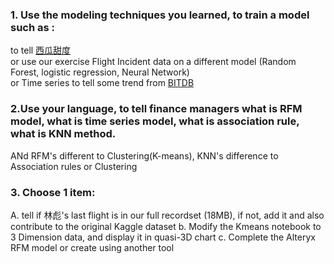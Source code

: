 ### 1. Use the modeling techniques you learned, to train a model such as :

to tell [西瓜甜度](https://github.com/tz28/machine-learning/blob/master/%E8%A5%BF%E7%93%9C%E6%95%B0%E6%8D%AE%E9%9B%863.0.txt)\
or use our exercise Flight Incident data on a different model (Random Forest, logistic regression, Neural Network)\
or Time series to tell some trend from [BITDB](https://bitdb.network/)

### 2.Use your language, to tell finance managers what is RFM model, what is time series model, what is association rule, what is KNN method.
ANd RFM's different to Clustering(K-means), KNN's difference to Association rules or Clustering

### 3. Choose 1 item:
A. tell if 林彪's last flight is in our full recordset (18MB), if not, add it and also contribute to the original Kaggle dataset
b. Modify the Kmeans notebook to 3 Dimension data, and display it in quasi-3D chart
c. Complete the Alteryx RFM model or create using another tool
